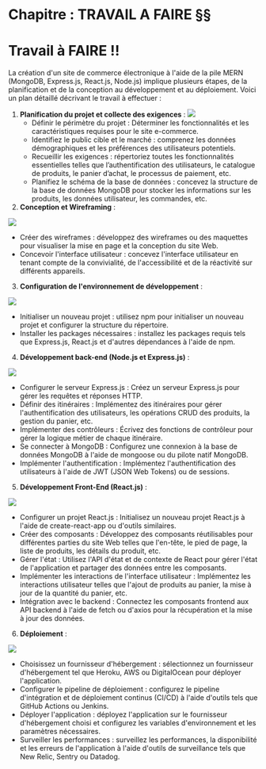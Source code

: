 # Chapitre : TRAVAIL A FAIRE §§


# Travail à FAIRE !!

La création d'un site de commerce électronique à l'aide de la pile MERN (MongoDB, Express.js, React.js, Node.js) implique plusieurs étapes, de la planification et de la conception au développement et au déploiement. Voici un plan détaillé décrivant le travail à effectuer :

1. **Planification du projet et collecte des exigences** :
   ![](https://i.imgur.com/d1FMn9S.png)
   * Définir le périmètre du projet : Déterminer les fonctionnalités et les caractéristiques requises pour le site e-commerce.
   * Identifiez le public cible et le marché : comprenez les données démographiques et les préférences des utilisateurs potentiels.
   * Recueillir les exigences : répertoriez toutes les fonctionnalités essentielles telles que l’authentification des utilisateurs, le catalogue de produits, le panier d’achat, le processus de paiement, etc.
   * Planifiez le schéma de la base de données : concevez la structure de la base de données MongoDB pour stocker les informations sur les produits, les données utilisateur, les commandes, etc.
2. **Conception et Wireframing** :

![](https://i.imgur.com/6pu9KWc.png)

- Créer des wireframes : développez des wireframes ou des maquettes pour visualiser la mise en page et la conception du site Web.
- Concevoir l'interface utilisateur : concevez l'interface utilisateur en tenant compte de la convivialité, de l'accessibilité et de la réactivité sur différents appareils.

3. **Configuration de l'environnement de développement** :

![](https://i.imgur.com/SWMvKHO.png)

- Initialiser un nouveau projet : utilisez npm pour initialiser un nouveau projet et configurer la structure du répertoire.
- Installer les packages nécessaires : installez les packages requis tels que Express.js, React.js et d'autres dépendances à l'aide de npm.

4. **Développement back-end (Node.js et Express.js)** :

![](https://i.imgur.com/33U5dDt.png)

- Configurer le serveur Express.js : Créez un serveur Express.js pour gérer les requêtes et réponses HTTP.
- Définir des itinéraires : Implémentez des itinéraires pour gérer l'authentification des utilisateurs, les opérations CRUD des produits, la gestion du panier, etc.
- Implémenter des contrôleurs : Écrivez des fonctions de contrôleur pour gérer la logique métier de chaque itinéraire.
- Se connecter à MongoDB : Configurez une connexion à la base de données MongoDB à l'aide de mongoose ou du pilote natif MongoDB.
- Implémenter l'authentification : Implémentez l'authentification des utilisateurs à l'aide de JWT (JSON Web Tokens) ou de sessions.

5. **Développement Front-End (React.js)** :

![](https://i.imgur.com/dMgm5NL.png)

- Configurer un projet React.js : Initialisez un nouveau projet React.js à l'aide de create-react-app ou d'outils similaires.
- Créer des composants : Développez des composants réutilisables pour différentes parties du site Web telles que l'en-tête, le pied de page, la liste de produits, les détails du produit, etc.
- Gérer l'état : Utilisez l'API d'état et de contexte de React pour gérer l'état de l'application et partager des données entre les composants.
- Implémenter les interactions de l'interface utilisateur : Implémentez les interactions utilisateur telles que l'ajout de produits au panier, la mise à jour de la quantité du panier, etc.
- Intégration avec le backend : Connectez les composants frontend aux API backend à l'aide de fetch ou d'axios pour la récupération et la mise à jour des données.

6. **Déploiement** :

![](https://i.imgur.com/Jw9YgBm.png)

- Choisissez un fournisseur d'hébergement : sélectionnez un fournisseur d'hébergement tel que Heroku, AWS ou DigitalOcean pour déployer l'application.
- Configurer le pipeline de déploiement : configurez le pipeline d'intégration et de déploiement continus (CI/CD) à l'aide d'outils tels que GitHub Actions ou Jenkins.
- Déployer l'application : déployez l'application sur le fournisseur d'hébergement choisi et configurez les variables d'environnement et les paramètres nécessaires.
- Surveiller les performances : surveillez les performances, la disponibilité et les erreurs de l'application à l'aide d'outils de surveillance tels que New Relic, Sentry ou Datadog.
